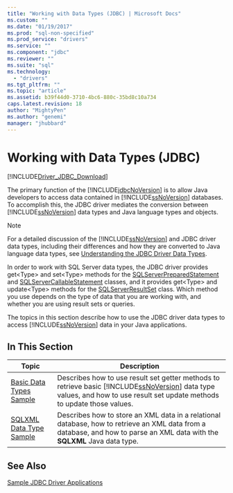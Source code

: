 ```yaml
---
title: "Working with Data Types (JDBC) | Microsoft Docs"
ms.custom: ""
ms.date: "01/19/2017"
ms.prod: "sql-non-specified"
ms.prod_service: "drivers"
ms.service: ""
ms.component: "jdbc"
ms.reviewer: ""
ms.suite: "sql"
ms.technology: 
  - "drivers"
ms.tgt_pltfrm: ""
ms.topic: "article"
ms.assetid: b39f44d0-3710-4bc6-880c-35bd8c10a734
caps.latest.revision: 18
author: "MightyPen"
ms.author: "genemi"
manager: "jhubbard"
---
```

# Working with Data Types (JDBC)
[!INCLUDE[Driver_JDBC_Download](../../../includes/driver_jdbc_download.md)]

  The primary function of the [!INCLUDE[jdbcNoVersion](../../../includes/jdbcnoversion_md.md)] is to allow Java developers to access data contained in [!INCLUDE[ssNoVersion](../../../includes/ssnoversion_md.md)] databases. To accomplish this, the JDBC driver mediates the conversion between [!INCLUDE[ssNoVersion](../../../includes/ssnoversion_md.md)] data types and Java language types and objects.  
  
> [!NOTE]  
>  For a detailed discussion of the [!INCLUDE[ssNoVersion](../../../includes/ssnoversion_md.md)] and JDBC driver data types, including their differences and how they are converted to Java language data types, see [Understanding the JDBC Driver Data Types](../../../connect/jdbc/understanding-the-jdbc-driver-data-types.md).  
  
 In order to work with SQL Server data types, the JDBC driver provides get\<Type> and set\<Type> methods for the [SQLServerPreparedStatement](../../../connect/jdbc/reference/sqlserverpreparedstatement-class.md) and [SQLServerCallableStatement](../../../connect/jdbc/reference/sqlservercallablestatement-class.md) classes, and it provides get\<Type> and update\<Type> methods for the [SQLServerResultSet](../../../connect/jdbc/reference/sqlserverresultset-class.md) class. Which method you use depends on the type of data that you are working with, and whether you are using result sets or queries.  
  
 The topics in this section describe how to use the JDBC driver data types to access [!INCLUDE[ssNoVersion](../../../includes/ssnoversion_md.md)] data in your Java applications.  
  
## In This Section  
  
|Topic|Description|  
|-----------|-----------------|  
|[Basic Data Types Sample](../../../connect/jdbc/basic-data-types-sample.md)|Describes how to use result set getter methods to retrieve basic [!INCLUDE[ssNoVersion](../../../includes/ssnoversion_md.md)] data type values, and how to use result set update methods to update those values.|  
|[SQLXML Data Type Sample](../../../connect/jdbc/sqlxml-data-type-sample.md)|Describes how to store an XML data in a relational database, how to retrieve an XML data from a database, and how to parse an XML data with the **SQLXML** Java data type.|  
  
## See Also  
 [Sample JDBC Driver Applications](../../../connect/jdbc/sample-jdbc-driver-applications.md)  
  
  
